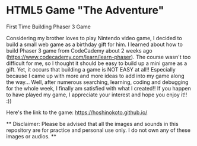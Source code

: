 # HTML5 Game "The Adventure"
First Time Building Phaser 3 Game

Considering my brother loves to play Nintendo video game, I decided to build a small web game as a birthday gift for him.
I learned about how to build Phaser 3 game from CodeCademy about 2 weeks ago (https://www.codecademy.com/learn/learn-phaser).
The course wasn't too difficult for me, so I thought it should be easy to build up a mini game as a gift.
Yet, it occurs that building a game is NOT EASY at all!!
Especially because I came up with more and more ideas to add into my game along the way...
Well, after numerous searching, learning, coding and debugging for the whole week, I finally am satisfied with what I created!!
If you happen to have played my game, I appreciate your interest and hope you enjoy it!! :))

Here's the link to the game: https://hoshinokoto.github.io/

** Disclaimer: Please be advised that all the images and sounds in this repository are for practice and personal use only.
I do not own any of these images or audios. **
